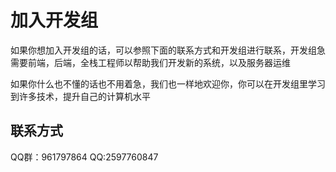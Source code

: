 # 加入开发组
如果你想加入开发组的话，可以参照下面的联系方式和开发组进行联系，开发组急需要前端，后端，全栈工程师以帮助我们开发新的系统，以及服务器运维

如果你什么也不懂的话也不用着急，我们也一样地欢迎你，你可以在开发组里学习到许多技术，提升自己的计算机水平
## 联系方式
QQ群：961797864
QQ:2597760847

